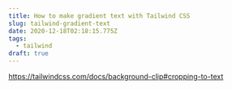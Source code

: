 ```yaml
---
title: How to make gradient text with Tailwind CSS
slug: tailwind-gradient-text
date: 2020-12-18T02:18:15.775Z
tags:
  - tailwind
draft: true
---
```

https://tailwindcss.com/docs/background-clip#cropping-to-text